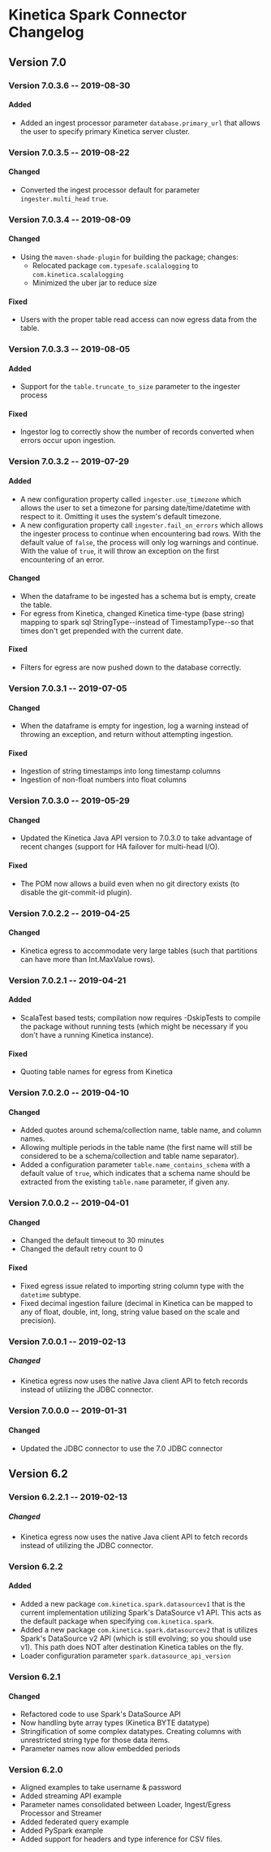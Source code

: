 # Kinetica Spark Connector Changelog

## Version 7.0

### Version 7.0.3.6 -- 2019-08-30

#### Added
-   Added an ingest processor parameter ``database.primary_url`` that allows the
    user to specify primary Kinetica server cluster.


### Version 7.0.3.5 -- 2019-08-22

#### Changed
-   Converted the ingest processor default for parameter ``ingester.multi_head``
    ``true``.


### Version 7.0.3.4 -- 2019-08-09

#### Changed
-   Using the `maven-shade-plugin` for building the package; changes:
    -   Relocated package `com.typesafe.scalalogging` to `com.kinetica.scalalogging`
    -   Minimized the uber jar to reduce size

#### Fixed

-   Users with the proper table read access can now egress data from the table.


### Version 7.0.3.3 -- 2019-08-05

#### Added
-   Support for the `table.truncate_to_size` parameter to the ingester process

#### Fixed
-   Ingestor log to correctly show the number of records converted when
    errors occur upon ingestion.


### Version 7.0.3.2 -- 2019-07-29

#### Added
-   A new configuration property called `ingester.use_timezone` which allows
    the user to set a timezone for parsing date/time/datetime with respect
    to it.  Omitting it uses the system's default timezone.
-   A new configuration property call `ingester.fail_on_errors` which allows
    the ingester process to continue when encountering bad rows.  With the
    default value of `false`, the process will only log warnings and continue.
    With the value of `true`, it will throw an exception on the first
    encountering of an error.

#### Changed
-   When the dataframe to be ingested has a schema but is empty, create
    the table.
-   For egress from Kinetica, changed Kinetica time-type (base string) mapping
    to spark sql StringType--instead of TimestampType--so that times don't get
    prepended with the current date.


#### Fixed
-   Filters for egress are now pushed down to the database correctly.


### Version 7.0.3.1 -- 2019-07-05

#### Changed
-   When the dataframe is empty for ingestion, log a warning instead of
    throwing an exception, and return without attempting ingestion.

#### Fixed
-   Ingestion of string timestamps into long timestamp columns
-   Ingestion of non-float numbers into float columns


### Version 7.0.3.0 -- 2019-05-29

#### Changed
-   Updated the Kinetica Java API version to 7.0.3.0 to take advantage of
    recent changes (support for HA failover for multi-head I/O).

#### Fixed
-   The POM now allows a build even when no git directory exists (to disable
    the git-commit-id plugin).

### Version 7.0.2.2 -- 2019-04-25

#### Changed
-   Kinetica egress to accommodate very large tables (such that partitions
    can have more than Int.MaxValue rows).

### Version 7.0.2.1 -- 2019-04-21

#### Added
-   ScalaTest based tests; compilation now requires -DskipTests to compile
    the package without running tests (which might be necessary if you don't
    have a running Kinetica instance).

#### Fixed
-   Quoting table names for egress from Kinetica


### Version 7.0.2.0 -- 2019-04-10


#### Changed
-   Added quotes around schema/collection name, table name, and column names.
-   Allowing multiple periods in the table name (the first name will still
    be considered to be a schema/collection and table name separator).
-   Added a configuration parameter `table.name_contains_schema` with a default
    value of `true`, which indicates that a schema name should be extracted
    from the existing `table.name` parameter, if given any.


### Version 7.0.0.2 -- 2019-04-01

#### Changed
-   Changed the default timeout to 30 minutes
-   Changed the default retry count to 0

#### Fixed
-   Fixed egress issue related to importing string column type with the
    `datetime` subtype.
-   Fixed decimal ingestion failure (decimal in Kinetica can be mapped to any
    of float, double, int, long, string value based on the scale and precision).



### Version 7.0.0.1 -- 2019-02-13

##### Changed
-   Kinetica egress now uses the native Java client API to fetch records instead
    of utilizing the JDBC connector.

### Version 7.0.0.0 -- 2019-01-31

#### Changed
- Updated the JDBC connector to use the 7.0 JDBC connector


## Version 6.2

### Version 6.2.2.1 -- 2019-02-13

##### Changed
-   Kinetica egress now uses the native Java client API to fetch records instead
    of utilizing the JDBC connector.


### Version 6.2.2

#### Added
-   Added a new package `com.kinetica.spark.datasourcev1` that is the current
    implementation utilizing Spark's DataSource v1 API.  This acts as the default
    package when specifying `com.kinetica.spark`.
-   Added a new package `com.kinetica.spark.datasourcev2` that is utilizes
    Spark's DataSource v2 API (which is still evolving; so you should use v1).  This
    path does NOT alter destination Kinetica tables on the fly.
-   Loader configuration parameter `spark.datasource_api_version`


### Version 6.2.1

#### Changed
-   Refactored code to use Spark's DataSource API
-   Now handling byte array types (Kinetica BYTE datatype)
-   Stringification of some complex datatypes. Creating columns with unrestricted string type
    for those data items.
-   Parameter names now allow embedded periods



### Version 6.2.0

-   Aligned examples to take username & password
-   Added streaming API example
-   Parameter names consolidated between Loader, Ingest/Egress Processor and Streamer
-   Added federated query example
-   Added PySpark example
-   Added support for headers and type inference for CSV files.

